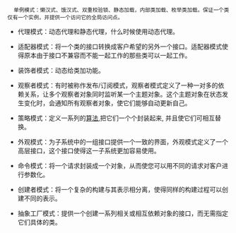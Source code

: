       单例模式：懒汉式、饿汉式、双重校验锁、静态加载，内部类加载、枚举类加载。保证一个类仅有一个实例，并提供一个访问它的全局访问点。

* 代理模式：动态代理和静态代理，什么时候使用动态代理。

* 适配器模式：将一个类的接口转换成客户希望的另外一个接口。适配器模式使得原本由于接口不兼容而不能一起工作的那些类可以一起工作。

* 装饰者模式：动态给类加功能。

* 观察者模式：有时被称作发布/订阅模式，观察者模式定义了一种一对多的依赖关系，让多个观察者对象同时监听某一个主题对象。这个主题对象在状态发生变化时，会通知所有观察者对象，使它们能够自动更新自己。

* 策略模式：定义一系列的[算法](http://lib.csdn.net/base/datastructure),把它们一个个封装起来, 并且使它们可相互替换。

* 外观模式：为子系统中的一组接口提供一个一致的界面，外观模式定义了一个高层接口，这个接口使得这一子系统更加容易使用。

* 命令模式：将一个请求封装成一个对象，从而使您可以用不同的请求对客户进行参数化。

* 创建者模式：将一个复杂的构建与其表示相分离，使得同样的构建过程可以创建不同的表示。

* 抽象工厂模式：提供一个创建一系列相关或相互依赖对象的接口，而无需指定它们具体的类。



